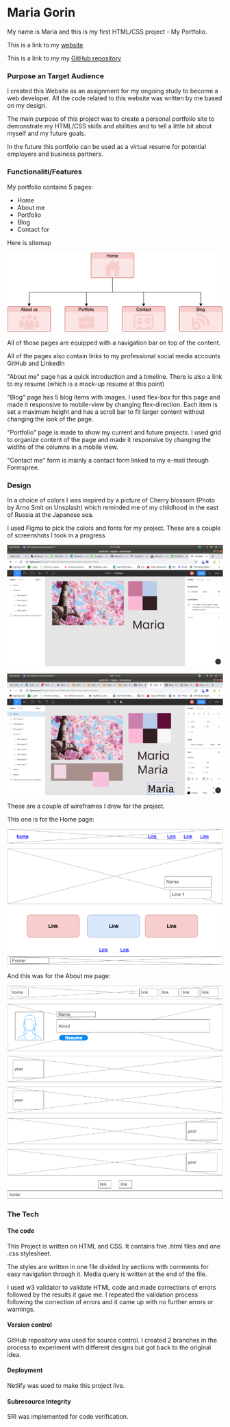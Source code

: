 # Maria Gorin

My name is Maria and this is my first HTML/CSS project - My Portfolio.

This is a link to my [website]()

This is a link to my my [GitHub repository](https://github.com/MGorin84/MariaGorin_T1A3)

### Purpose an Target Audience

I created this Website as an assignment for my ongoing study to become a web developer. All the code related to this website was written by me based on my design.

The main purpose of this project was to create a personal portfolio site to demonstrate my HTML/CSS skills and abilities and to tell a little bit about myself and my future goals.

In the future this portfolio can be used as a virtual resume for potential employers and business partners.

### Functionaliti/Features

My portfolio contains 5 pages:
- Home
- About me
- Portfolio
- Blog
- Contact for

Here is sitemap

![Sitemap](sitemap1.png)

All of those pages are equipped with a navigation bar on top of the content.

All of the pages also contain links to my professional social media accounts GitHub and LInkedIn

"About me" page has a quick introduction and a timeline. There is also a link to my resume (which is a mock-up resume at this point)

"Blog" page has 5 blog items with images. I used flex-box for this page and made it responsive to mobile-view by changing flex-direction. Each item is set a maximum height and has a scroll bar to fit larger content without changing the look of the page. 

"Portfolio" page is made to show my current and future projects. I used grid to organize content of the page and made it responsive by changing the widths of the columns in a mobile view.

"Contact me" form is mainly a contact form linked to my e-mail through Formspree.

### Design

In a choice of colors I was inspired by a picture of Cherry blossom (Photo by Arno Smit on Unsplash) which reminded me of my childhood in the east of Russia at the Japanese sea.

I used Figma to pick the colors and fonts for my project.
These are a couple of screenshots I took in a progress

![Figma screenshot 1](figma1.png)

![Figma screenshot 2](figma2.png)

These are a couple of wireframes I drew for the project.

This one is for the Home page:

![Home page - wireframe](wireframe-home.png)

And this was for the About me page:

![About me page - wireframe](wireframe-aboutme.png)

### The Tech

#### The code

This Project is written on HTML and CSS. It contains five .html files and one .css stylesheet.

The styles are written in one file divided by sections with comments for easy navigation through it. Media query is written at the end of the file. 

I used w3 validator to validate HTML code and made corrections of errors followed by the results it gave me.
I repeated the validation process following the correction of errors and it came up with no further errors or warnings.

#### Version control

GitHub repository was used for source control. I created 2 branches in the process to experiment with different designs but got back to the original idea. 

#### Deployment

Netlify was used to make this project live.

#### Subresource Integrity

SRI was implemented for code verification.

